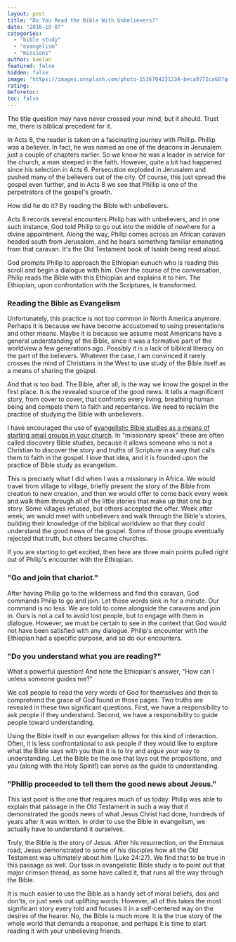 ```yaml
---
layout: post
title: "Do You Read the Bible With Unbelievers?"
date: "2016-10-07"
categories: 
  - "bible study"
  - "evangelism"
  - "missions"
author: keelan
featured: false
hidden: false
image: "https://images.unsplash.com/photo-1536704231234-beca9772ca68?q=80&w=1974&auto=format&fit=crop&ixlib=rb-4.0.3&ixid=M3wxMjA3fDB8MHxwaG90by1wYWdlfHx8fGVufDB8fHx8fA%3D%3D"
rating:
beforetoc:
toc: false
---
```


The title question may have never crossed your mind, but it should. Trust me, there is biblical precedent for it.

In Acts 8, the reader is taken on a fascinating journey with Phillip. Phillip was a believer. In fact, he was named as one of the deacons in Jerusalem just a couple of chapters earlier. So we know he was a leader in service for the church, a man steeped in the faith. However, quite a bit had happened since his selection in Acts 6. Persecution exploded in Jerusalem and pushed many of the believers out of the city. Of course, this just spread the gospel even further, and in Acts 8 we see that Phillip is one of the perpetrators of the gospel's growth.

How did he do it? By reading the Bible with unbelievers.

Acts 8 records several encounters Philip has with unbelievers, and in one such instance, God told Philip to go out into the middle of nowhere for a divine appointment. Along the way, Philip comes across an African caravan headed south from Jerusalem, and he hears something familiar emanating from that caravan. It's the Old Testament book of Isaiah being read aloud.

God prompts Philip to approach the Ethiopian eunuch who is reading this scroll and begin a dialogue with him. Over the course of the conversation, Philip reads the Bible with this Ethiopian and explains it to him. The Ethiopian, upon confrontation with the Scriptures, is transformed.

### Reading the Bible as Evangelism

Unfortunately, this practice is not too common in North America anymore. Perhaps it is because we have become accustomed to using presentations and other means. Maybe it is because we assume most Americans have a general understanding of the Bible, since it was a formative part of the worldview a few generations ago. Possibly it is a lack of biblical literacy on the part of the believers. Whatever the case, I am convinced it rarely crosses the mind of Christians in the West to use study of the Bible itself as a means of sharing the gospel.

And that is too bad. The Bible, after all, is the way we know the gospel in the first place. It is the revealed source of the good news. It tells a magnificent story, from cover to cover, that confronts every living, breathing human being and compels them to faith and repentance. We need to reclaim the practice of studying the Bible with unbelievers.

I have encouraged the use of [evangelistic Bible studies as a means of starting small groups in your church](http://blog.keelancook.com/2016/03/church-small-groups-reimagined-use-them-for-outreach-through-bible-storying.html). In "missionary speak" these are often called discovery Bible studies, because it allows someone who is not a Christian to discover the story and truths of Scripture in a way that calls them to faith in the gospel. I love that idea, and it is founded upon the practice of Bible study as evangelism.

This is precisely what I did when I was a missionary in Africa. We would travel from village to village, briefly present the story of the Bible from creation to new creation, and then we would offer to come back every week and walk them through all of the little stories that make up that one big story. Some villages refused, but others accepted the offer. Week after week, we would meet with unbelievers and walk through the Bible's stories, building their knowledge of the biblical worldview so that they could understand the good news of the gospel. Some of those groups eventually rejected that truth, but others became churches.

If you are starting to get excited, then here are three main points pulled right out of Philip's encounter with the Ethiopian.

### "Go and join that chariot."

After having Philip go to the wilderness and find this caravan, God commands Philip to go and join. Let those words sink in for a minute. Our command is no less. We are told to come alongside the caravans and join in. Ours is not a call to avoid lost people, but to engage with them in dialogue. However, we must be certain to see in the context that God would not have been satisfied with any dialogue. Philip's encounter with the Ethiopian had a specific purpose, and so do our encounters.

### "Do you understand what you are reading?"

What a powerful question! And note the Ethiopian's answer, "How can I unless someone guides me?"

We call people to read the very words of God for themselves and then to comprehend the grace of God found in those pages. Two truths are revealed in these two significant questions. First, we have a responsibility to ask people if they understand. Second, we have a responsibility to guide people toward understanding.

Using the Bible itself in our evangelism allows for this kind of interaction. Often, it is less confrontational to ask people if they would like to explore what the Bible says with you than it is to try and argue your way to understanding. Let the Bible be the one that lays out the propositions, and you (along with the Holy Spirit!) can serve as the guide to understanding.

### "Phillip proceeded to tell them the good news about Jesus."

This last point is the one that requires much of us today. Philip was able to explain that passage in the Old Testament in such a way that it demonstrated the goods news of what Jesus Christ had done, hundreds of years after it was written. In order to use the Bible in evangelism, we actually have to understand it ourselves.

Truly, the Bible is the story of Jesus. After his resurrection, on the Emmaus road, Jesus demonstrated to some of his disciples how all the Old Testament was ultimately about him (Luke 24:27). We find that to be true in this passage as well. Our task in evangelistic Bible study is to point out that major crimson thread, as some have called it, that runs all the way through the Bible.

It is much easier to use the Bible as a handy set of moral beliefs, dos and don'ts, or just seek out uplifting words. However, all of this takes the most significant story every told and focuses it in a self-centered way on the desires of the hearer. No, the Bible is much more. It is the true story of the whole world that demands a response, and perhaps it is time to start reading it with your unbelieving friends.

